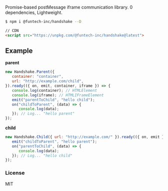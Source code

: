 Promise-based postMessage iframe communication library.
0 dependencies, Lightweight.

```bash
$ npm i @funtech-inc/handshake --D
```

```html
// CDN
<script src="https://unpkg.com/@funtech-inc/handshake@latest">
```

## Example

**parent**

```javascript
new Handshake.Parent({
   container: "container",
   url: "http://example.com/child",
}).ready(({ on, emit, container, iframe }) => {
   console.log(container); // HTMLElement
   console.log(iframe); // HTMLIFrameElement
   emit("parentToChild", "hello child");
   on("childToParent", (data) => {
      console.log(data);
   }); // Log... "hello parent"
});
```

**child**

```javascript
new Handshake.Child({ url: "http://example.com/" }).ready(({ on, emit }) => {
   emit("childToParent", "hello parent");
   on("parentToChild", (data) => {
      console.log(data);
   }); // Log... "hello child"
});
```

### License

MIT
